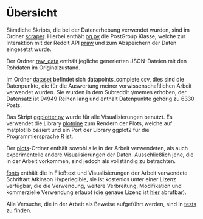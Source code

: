 # Übersicht

Sämtliche Skripts, die bei der Datenerhebung verwendet wurden, sind im Ordner [scraper](https://github.com/itsMik4n/Reddit-Frontpage-Data-Collection/tree/main/scraper). Hierbei enthält [pg.py](https://github.com/itsMik4n/Reddit-Frontpage-Data-Collection/blob/main/scraper/pg.py) die PostGroup Klasse, welche zur Interaktion mit der Reddit API [praw](https://praw.readthedocs.io/en/latest/#) und zum Abspeichern der Daten eingesetzt wurde.

Der Ordner [raw_data](https://github.com/itsMik4n/Reddit-Frontpage-Data-Collection/tree/main/raw_data) enthält jegliche generierten JSON-Dateien mit den Rohdaten im Originalzustand.

Im Ordner [dataset](https://github.com/itsMik4n/Reddit-Frontpage-Data-Collection/tree/main/dataset) befindet sich datapoints_complete.csv, dies sind die Datenpunkte, die für die Auswertung meiner vorwissenschaftlichen Arbeit verwendet wurden. Sie wurden in dem Subreddit r/memes erhoben, der Datensatz ist 94949 Reihen lang und enthält Datenpunkte gehörig zu 6330 Posts.

Das Skript [ggplotter.py](https://github.com/itsMik4n/Reddit-Frontpage-Data-Collection/blob/main/plotter/ggplotter.py) wurde für alle Visualisierungen benutzt. Es verwendet die Library [plotnine](https://plotnine.readthedocs.io/en/stable/) zum Rendern der Plots, welche auf matplotlib basiert und ein Port der Library ggplot2 für die Programmiersprache R ist.

Der [plots](https://github.com/itsMik4n/Reddit-Frontpage-Data-Collection/tree/main/plotter/plots)-Ordner enthält sowohl alle in der Arbeit verwendeten, als auch experimentelle andere Visualisierungen der Daten. Ausschließlich jene, die in der Arbeit vorkommen, sind jedoch als vollständig zu betrachten.

[fonts](https://github.com/itsMik4n/Reddit-Frontpage-Data-Collection/tree/main/fonts) enthält die in Fließtext und Visualisierungen der Arbeit verwendete Schriftart Atkinson Hyperlegible, sie ist kostenlos unter einer Lizenz verfügbar, die die Verwendung, weitere Verbreitung, Modifikation und kommerzielle Verwendung erlaubt (die genaue Lizenz ist [hier](https://www.brailleinstitute.org/wp-content/uploads/2020/11/Atkinson-Hyperlegible-Font-License-2020-1104.pdf) abrufbar).

Alle Versuche, die in der Arbeit als Beweise aufgeführt werden, sind in [tests](https://github.com/itsMik4n/Reddit-Frontpage-Data-Collection/tree/main/tests) zu finden.
